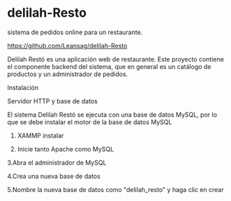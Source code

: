 # delilah-Resto
sistema de pedidos online para un restaurante.

https://github.com/Leansag/delilah-Resto

Delilah Restó es una aplicación web de restaurante. Este proyecto contiene el componente backend del sistema, que en general es un catálogo de productos y un administrador de pedidos.

Instalación

Servidor HTTP y base de datos

El sistema Delilah Restó se ejecuta con una base de datos MySQL, por lo que se debe instalar el motor de la base de datos MySQL

1. XAMMP instalar

2. Inicie tanto Apache como MySQL

3.Abra el administrador de MySQL

4.Crea una nueva base de datos

5.Nombre la nueva base de datos como "delilah_resto" y haga clic en crear

